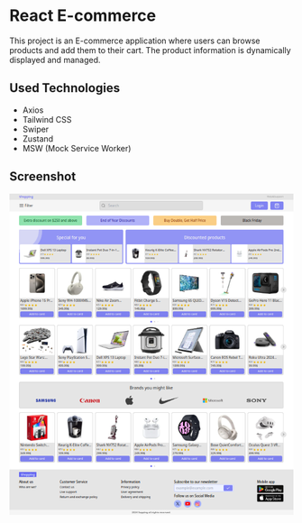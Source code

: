 # React E-commerce
This project is an E-commerce application where users can browse products and add them to their cart. The product information is dynamically displayed and managed.

## Used Technologies
* Axios
* Tailwind CSS
* Swiper
* Zustand
* MSW (Mock Service Worker)

## Screenshot
![screenshot](public/screenshot.png)